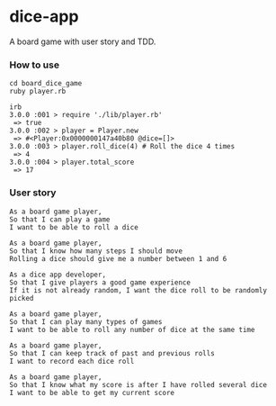 # dice-app

A board game with user story and TDD.

### How to use

```shell
cd board_dice_game
ruby player.rb
```

```shell
irb
3.0.0 :001 > require './lib/player.rb'
 => true 
3.0.0 :002 > player = Player.new
 => #<Player:0x0000000147a40b80 @dice=[]> 
3.0.0 :003 > player.roll_dice(4) # Roll the dice 4 times 
 => 4 
3.0.0 :004 > player.total_score  
 => 17 
```

### User story

```shell
As a board game player,
So that I can play a game
I want to be able to roll a dice
```

```shell
As a board game player,
So that I know how many steps I should move
Rolling a dice should give me a number between 1 and 6
```

```shell
As a dice app developer,
So that I give players a good game experience
If it is not already random, I want the dice roll to be randomly picked
```

```shell
As a board game player,
So that I can play many types of games
I want to be able to roll any number of dice at the same time
```

```shell
As a board game player,
So that I can keep track of past and previous rolls
I want to record each dice roll
```

```shell
As a board game player,
So that I know what my score is after I have rolled several dice
I want to be able to get my current score
```